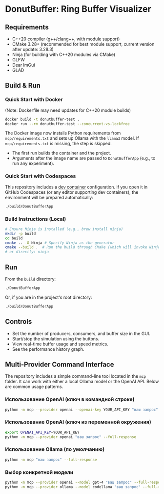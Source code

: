 # DonutBuffer: Ring Buffer Visualizer

## Requirements
- C++20 compiler (g++/clang++, with module support)
- CMake 3.28+ (recommended for best module support, current version after update: 3.28.3)
- Ninja (for building with C++20 modules via CMake)
- GLFW
- Dear ImGui
- GLAD

## Build & Run

### Quick Start with Docker
(Note: Dockerfile may need updates for C++20 module builds)

```sh
docker build -t donutbuffer-test .
docker run --rm donutbuffer-test --concurrent-vs-lockfree
```

The Docker image now installs Python requirements from `mcp/requirements.txt` and sets up Ollama with the `llama3` model. If `mcp/requirements.txt` is missing, the step is skipped.

- The first run builds the container and the project.
- Arguments after the image name are passed to `DonutBufferApp` (e.g., to run any experiment).

### Quick Start with Codespaces
This repository includes a [dev container](https://containers.dev/) configuration. If you open it in GitHub Codespaces (or any editor supporting dev containers), the environment will be prepared automatically:

```bash
./build/DonutBufferApp
```

### Build Instructions (Local)
```bash
# Ensure Ninja is installed (e.g., brew install ninja)
mkdir -p build
cd build
cmake .. -G Ninja # Specify Ninja as the generator
cmake --build .  # Run the build through CMake (which will invoke Ninja)
# or directly: ninja
```

## Run
From the `build` directory:
```bash
./DonutBufferApp
```
Or, if you are in the project's root directory:
```bash
./build/DonutBufferApp
```

## Controls
- Set the number of producers, consumers, and buffer size in the GUI.
- Start/stop the simulation using the buttons.
- View real-time buffer usage and speed metrics.
- See the performance history graph.

## Multi-Provider Command Interface

The repository includes a simple command-line tool located in the `mcp` folder.
It can work with either a local Ollama model or the OpenAI API. Below are common
usage patterns.

### Использование OpenAI (ключ в командной строке)
```bash
python -m mcp --provider openai --openai-key YOUR_API_KEY "ваш запрос" --full-response
```

### Использование OpenAI (ключ из переменной окружения)
```bash
export OPENAI_API_KEY=YOUR_API_KEY
python -m mcp --provider openai "ваш запрос" --full-response
```

### Использование Ollama (по умолчанию)
```bash
python -m mcp "ваш запрос" --full-response
```

### Выбор конкретной модели
```bash
python -m mcp --provider openai --model gpt-4 "ваш запрос" --full-response
python -m mcp --provider ollama --model codellama "ваш запрос" --full-response
```
